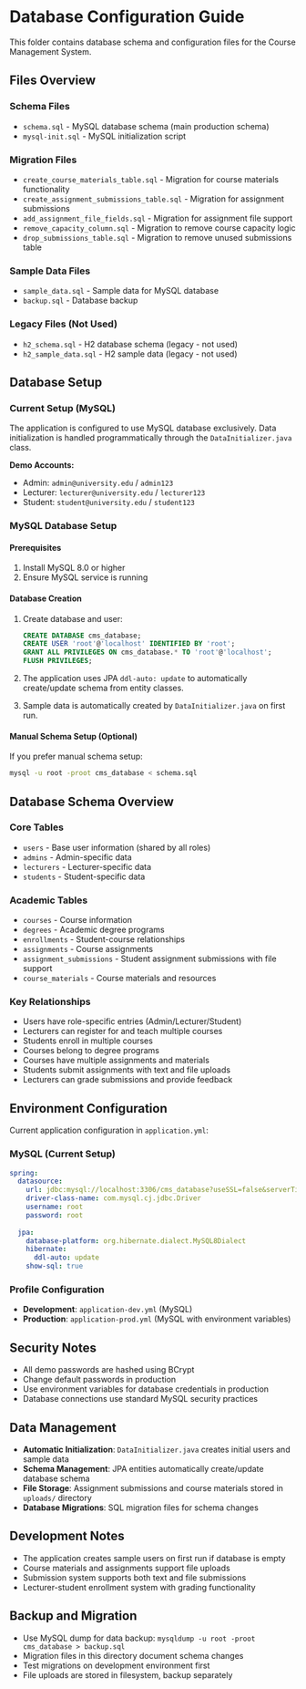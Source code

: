 # Database Configuration Guide

This folder contains database schema and configuration files for the Course Management System.

## Files Overview

### Schema Files
- `schema.sql` - MySQL database schema (main production schema)
- `mysql-init.sql` - MySQL initialization script

### Migration Files
- `create_course_materials_table.sql` - Migration for course materials functionality
- `create_assignment_submissions_table.sql` - Migration for assignment submissions
- `add_assignment_file_fields.sql` - Migration for assignment file support
- `remove_capacity_column.sql` - Migration to remove course capacity logic
- `drop_submissions_table.sql` - Migration to remove unused submissions table

### Sample Data Files  
- `sample_data.sql` - Sample data for MySQL database
- `backup.sql` - Database backup

### Legacy Files (Not Used)
- `h2_schema.sql` - H2 database schema (legacy - not used)
- `h2_sample_data.sql` - H2 sample data (legacy - not used)

## Database Setup

### Current Setup (MySQL)
The application is configured to use MySQL database exclusively. Data initialization is handled programmatically through the `DataInitializer.java` class.

**Demo Accounts:**
- Admin: `admin@university.edu` / `admin123`
- Lecturer: `lecturer@university.edu` / `lecturer123`  
- Student: `student@university.edu` / `student123`

### MySQL Database Setup

#### Prerequisites
1. Install MySQL 8.0 or higher
2. Ensure MySQL service is running

#### Database Creation
1. Create database and user:
   ```sql
   CREATE DATABASE cms_database;
   CREATE USER 'root'@'localhost' IDENTIFIED BY 'root';
   GRANT ALL PRIVILEGES ON cms_database.* TO 'root'@'localhost';
   FLUSH PRIVILEGES;
   ```

2. The application uses JPA `ddl-auto: update` to automatically create/update schema from entity classes.

3. Sample data is automatically created by `DataInitializer.java` on first run.

#### Manual Schema Setup (Optional)
If you prefer manual schema setup:
```bash
mysql -u root -proot cms_database < schema.sql
```

## Database Schema Overview

### Core Tables
- `users` - Base user information (shared by all roles)
- `admins` - Admin-specific data
- `lecturers` - Lecturer-specific data  
- `students` - Student-specific data

### Academic Tables
- `courses` - Course information
- `degrees` - Academic degree programs
- `enrollments` - Student-course relationships
- `assignments` - Course assignments
- `assignment_submissions` - Student assignment submissions with file support
- `course_materials` - Course materials and resources

### Key Relationships
- Users have role-specific entries (Admin/Lecturer/Student)
- Lecturers can register for and teach multiple courses
- Students enroll in multiple courses
- Courses belong to degree programs
- Courses have multiple assignments and materials
- Students submit assignments with text and file uploads
- Lecturers can grade submissions and provide feedback

## Environment Configuration

Current application configuration in `application.yml`:

### MySQL (Current Setup)
```yaml
spring:
  datasource:
    url: jdbc:mysql://localhost:3306/cms_database?useSSL=false&serverTimezone=UTC&allowPublicKeyRetrieval=true
    driver-class-name: com.mysql.cj.jdbc.Driver
    username: root
    password: root
  
  jpa:
    database-platform: org.hibernate.dialect.MySQL8Dialect
    hibernate:
      ddl-auto: update
    show-sql: true
```

### Profile Configuration
- **Development**: `application-dev.yml` (MySQL)
- **Production**: `application-prod.yml` (MySQL with environment variables)

## Security Notes
- All demo passwords are hashed using BCrypt
- Change default passwords in production
- Use environment variables for database credentials in production
- Database connections use standard MySQL security practices

## Data Management
- **Automatic Initialization**: `DataInitializer.java` creates initial users and sample data
- **Schema Management**: JPA entities automatically create/update database schema
- **File Storage**: Assignment submissions and course materials stored in `uploads/` directory
- **Database Migrations**: SQL migration files for schema changes

## Development Notes
- The application creates sample users on first run if database is empty
- Course materials and assignments support file uploads
- Submission system supports both text and file submissions
- Lecturer-student enrollment system with grading functionality

## Backup and Migration
- Use MySQL dump for data backup: `mysqldump -u root -proot cms_database > backup.sql`
- Migration files in this directory document schema changes
- Test migrations on development environment first
- File uploads are stored in filesystem, backup separately
